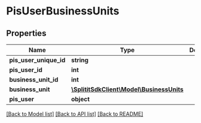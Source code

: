 # PisUserBusinessUnits

## Properties
Name | Type | Description | Notes
------------ | ------------- | ------------- | -------------
**pis_user_unique_id** | **string** |  | [optional] 
**pis_user_id** | **int** |  | 
**business_unit_id** | **int** |  | 
**business_unit** | [**\SplititSdkClient\Model\BusinessUnits**](BusinessUnits.md) |  | [optional] 
**pis_user** | **object** |  | [optional] 

[[Back to Model list]](../README.md#documentation-for-models) [[Back to API list]](../README.md#documentation-for-api-endpoints) [[Back to README]](../README.md)


